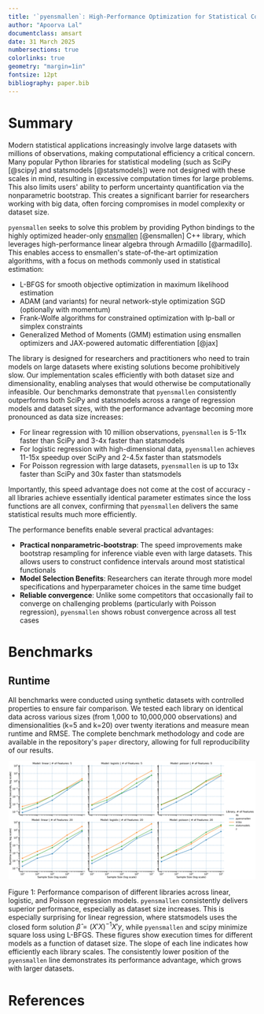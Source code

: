 ```yaml
---
title: '`pyensmallen`: High-Performance Optimization for Statistical Computing in Python'
author: "Apoorva Lal"
documentclass: amsart
date: 31 March 2025
numbersections: true
colorlinks: true
geometry: "margin=1in"
fontsize: 12pt
bibliography: paper.bib
---
```


# Summary

Modern statistical applications increasingly involve large datasets
with millions of observations, making computational efficiency a
critical concern. Many popular Python libraries for statistical
modeling (such as SciPy [@scipy] and statsmodels [@statsmodels]) were
not designed with these scales in mind, resulting in excessive
computation times for large problems. This also limits users' ability to
perform uncertainty quantification via the nonparametric bootstrap.
This creates a significant barrier for researchers working with big data, often forcing
compromises in model complexity or dataset size.

`pyensmallen` seeks to solve this problem by providing Python
bindings to the highly optimized header-only [ensmallen](https://ensmallen.org/) [@ensmallen] C++ library, which
leverages high-performance linear algebra through Armadillo
[@armadillo].  This enables access to ensmallen's
state-of-the-art optimization algorithms, with a focus on methods
commonly used in statistical estimation:

- L-BFGS for smooth objective optimization in maximum likelihood
  estimation
- ADAM (and variants) for neural network-style optimization SGD (optionally
  with momentum)
- Frank-Wolfe algorithms for constrained optimization with lp-ball or
  simplex constraints
- Generalized Method of Moments (GMM) estimation using ensmallen
  optimizers and JAX-powered automatic differentiation [@jax]

The library is designed for researchers and practitioners who need to
train models on large datasets where existing solutions become
prohibitively slow. Our implementation scales efficiently with both
dataset size and dimensionality, enabling analyses that would
otherwise be computationally infeasible.  Our benchmarks demonstrate that `pyensmallen`
consistently outperforms both SciPy and statsmodels across a range of
regression models and dataset sizes, with the performance advantage
becoming more pronounced as data size increases:

- For linear regression with 10 million observations, `pyensmallen` is
  5-11x faster than SciPy and 3-4x faster than statsmodels
- For logistic regression with high-dimensional data, `pyensmallen`
  achieves 11-15x speedup over SciPy and 2-4.5x faster than
  statsmodels
- For Poisson regression with large datasets, `pyensmallen` is up to
  13x faster than SciPy and 30x faster than statsmodels

Importantly, this speed advantage does not come at the cost of
accuracy - all libraries achieve essentially identical parameter
estimates since the loss functions are all convex, confirming that
`pyensmallen` delivers the same statistical results much more
efficiently.

The performance benefits enable several practical advantages:

- **Practical nonparametric-bootstrap**: The speed improvements make bootstrap
   resampling for inference viable even with large datasets. This allows users to construct confidence intervals around most statistical functionals
- **Model Selection Benefits**: Researchers can iterate through more
   model specifications and hyperparameter choices in the same time
   budget
- **Reliable convergence**: Unlike some competitors that occasionally
   fail to converge on challenging problems (particularly with Poisson
   regression), `pyensmallen` shows robust convergence across all test
   cases




# Benchmarks

## Runtime

All benchmarks were conducted using synthetic datasets with controlled
properties to ensure fair comparison. We tested each library on
identical data across various sizes (from 1,000 to 10,000,000
observations) and dimensionalities (k=5 and k=20) over twenty iterations and measure mean runtime and RMSE. The complete
benchmark methodology and code are available in the repository's
`paper` directory, allowing for full reproducibility of our
results.


![Library Performance Comparison across Regression Models](benchmark_time.png)

Figure 1: Performance comparison of different libraries across linear, logistic, and Poisson regression
models. `pyensmallen` consistently delivers superior performance,
especially as dataset size increases. This is especially surprising for linear regression, where statsmodels uses the closed form solution $\hat{\beta} = (X'X)^{-1}X'y$, while `pyensmallen` and scipy minimize square loss using L-BFGS.
These figures show execution times for different models as a function
of dataset size. The slope of each line indicates how efficiently each
library scales. The consistently lower position of the `pyensmallen`
line demonstrates its performance advantage, which grows with larger
datasets.


# References
